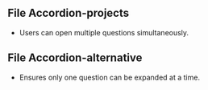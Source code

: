 ## File Accordion-projects
- Users can open multiple questions simultaneously.

## File Accordion-alternative
- Ensures only one question can be expanded at a time.
